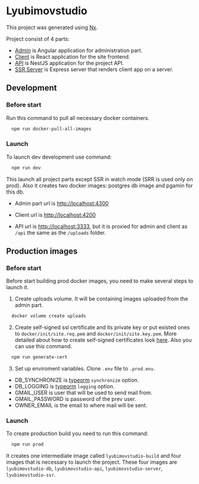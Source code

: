 # Lyubimovstudio

This project was generated using [Nx](https://nx.dev/angular).

Project consist of 4 parts:
- [Admin](apps/admin/README.md) is Angular application for administration part.
- [Client](apps/client/README.md) is React application for the site frontend.
- [API](apps/client/README.md) is NestJS application for the project API.
- [SSR Server](apps/client/README.md) is Express server that renders client app on a server.

## Development

### Before start

Run this command to pull all necessary docker containers.

```bash
  npm run docker-pull-all-images
```

### Launch

To launch dev development use command:
```bash
  npm run dev
```
This launch all project parts except SSR in watch mode (SRR is used only on prod). Also it creates two docker images: postgres db image and pgamin for this db.

 - Admin part url is [http://localhost:4300](http://localhost:4300)

 - Client url is [http://localhost:4200](http://localhost:4200)

 - API url is [http://localhost:3333](http://localhost:3333), but it is proxied for admin and client as `/api` the same as the `/uploads` folder.

## Production images

### Before start

Before start building prod docker images, you need to make several steps to launch it.

1. Create uploads volume. It will be containing images uploaded from the admin part.

```bash
  docker volume create uploads
```

2. Create self-signed ssl certificate and its private key or put existed ones to `docker/init/site.req.pem` and `docker/init/site.key.pem`.
More detailed about how to create self-signed certificates look [here](https://stackoverflow.com/a/27931596/2918518). Also you can use this command.
```bash
  npm run generate-cert
```

3. Set up enviroment variables. Clone `.env` file to `.prod.env`.
 - DB_SYNCHRONIZE is [typeorm](https://typeorm.io/#/connection-options/common-connection-options) `synchronize` option.
 - DB_LOGGING is [typeorm](https://typeorm.io/#/connection-options/common-connection-options) `logging` option.
 - GMAIL_USER is user that will be used to send mail from.
 - GMAIL_PASSWORD is password of the prev user.
 - OWNER_EMAIL is the email to where mail will be sent.

### Launch

To create production build you need to run this command:

```bash
  npm run prod
```

It creates one intermediate image called `lyubimovstudio-build` and four images that is necessary to launch the project. These four images are `lyubimovstudio-db`, `lyubimovstudio-api`, `lyubimovstudio-server`,
`lyubimovstudio-ssr`.

